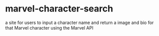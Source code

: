 # marvel-character-search
 a site for users to input a character name and return a image and bio for that Marvel character using the Marvel API
